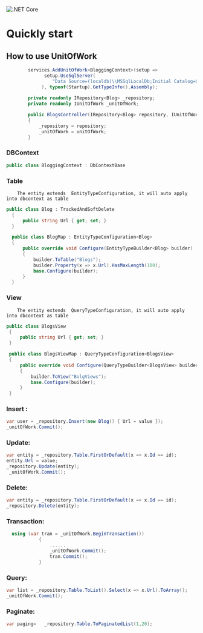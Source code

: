 ![.NET Core](https://github.com/mingxiaoyu/UnitOfWork/workflows/.NET%20Core/badge.svg)

# Quickly start

## How to use UnitOfWork
```csharp
        services.AddUnitOfWork<BloggingContext>(setup =>
              setup.UseSqlServer(
                 "Data Source=(localdb)\\MSSqlLocalDb;Initial Catalog=UnitOfWorkDb;Integrated Security=true;MultipleActiveResultSets=true;"
             ), typeof(Startup).GetTypeInfo().Assembly);
             
        private readonly IRepository<Blog> _repository;
        private readonly IUnitOfWork _unitOfWork;

        public BlogsController(IRepository<Blog> repository, IUnitOfWork unitOfWork)
        {
            _repository = repository;
            _unitOfWork = unitOfWork;
        }
 ```  
 
 ### DBContext
 ```csharp
 public class BloggingContext : DbContextBase
 ``` 
 ### Table 
        The entity extends  EntityTypeConfiguration, it will auto apply into dbcontext as table
  ```csharp
 public class Blog : TrackedAndSoftDelete
    {
        public string Url { get; set; }
    }

    public class BlogMap : EntityTypeConfiguration<Blog>
    {
        public override void Configure(EntityTypeBuilder<Blog> builder)
        {
            builder.ToTable("Blogs");
            builder.Property(x => x.Url).HasMaxLength(100);
            base.Configure(builder);
        }
    }
 ``` 
 ### View  
        The entity extends  QueryTypeConfiguration, it will auto apply into dbcontext as table
   ```csharp
  public class BlogsView
    {
        public string Url { get; set; }
    }

    public class BlogsViewMap : QueryTypeConfiguration<BlogsView>
    {
        public override void Configure(QueryTypeBuilder<BlogsView> builder)
        {
            builder.ToView("BolgViews");
            base.Configure(builder);
        }
    }
 ``` 
### Insert : 
```csharp
var user = _repository.Insert(new Blog() { Url = value });
_unitOfWork.Commit();
 ```    
 
### Update:
```csharp
var entity = _repository.Table.FirstOrDefault(x => x.Id == id);
entity.Url = value;
_repository.Update(entity);
 _unitOfWork.Commit();
```       
### Delete:
```csharp
var entity = _repository.Table.FirstOrDefault(x => x.Id == id);
_repository.Delete(entity);
```   
### Transaction:
```csharp
  using (var tran = _unitOfWork.BeginTransaction())
            {
                ......
                _unitOfWork.Commit();
                tran.Commit();
            }
```

### Query:
```csharp
var list = _repository.Table.ToList().Select(x => x.Url).ToArray();
_unitOfWork.Commit();
```   
        
### Paginate:
```csharp
var paging=   _repository.Table.ToPaginatedList(1,20);
```   
